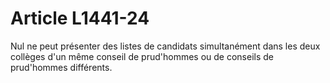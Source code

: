 # Article L1441-24

Nul ne peut présenter des listes de candidats simultanément dans les deux collèges d'un même conseil de prud'hommes ou de conseils de prud'hommes différents.
